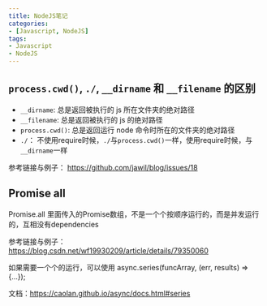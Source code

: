 ```yaml
---
title: NodeJS笔记
categories: 
- [Javascript, NodeJS]
tags: 
- Javascript
- NodeJS
---
```


## `process.cwd()`, `./`, `__dirname` 和 `__filename` 的区别

- `__dirname`: 总是返回被执行的 js 所在文件夹的绝对路径
- `__filename`: 总是返回被执行的 js 的绝对路径
- `process.cwd()`: 总是返回运行 node 命令时所在的文件夹的绝对路径
- `./`： 不使用require时候，`./`与`process.cwd()`一样，使用require时候，与`__dirname`一样

参考链接与例子： https://github.com/jawil/blog/issues/18

## Promise all

Promise.all 里面传入的Promise数组，不是一个个按顺序运行的，而是并发运行的，互相没有dependencies

参考链接与例子： https://blog.csdn.net/wf19930209/article/details/79350060

如果需要一个个的运行，可以使用 async.series(funcArray, (err, results) => {…});

文档：https://caolan.github.io/async/docs.html#series